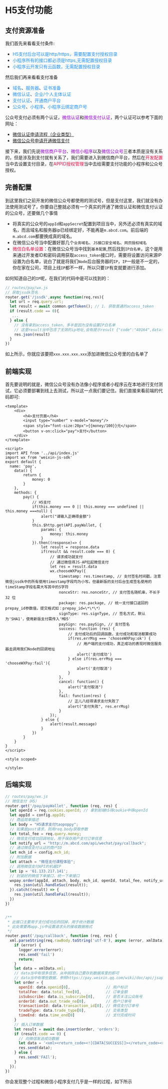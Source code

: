 # H5支付功能

## 支付资源准备
我们首先来看看支付条件:
+ <font color=#1E90FF>H5支付后台可以是http/https，需要配置支付授权目录</font>
+ <font color=#1E90FF>小程序所有的接口都必须是https,无需配置授权目录</font>
+ <font color=#1E90FF>小程序云开发只有云函数，无需配置授权目录</font>

然后我们再来看看支付准备
+ <font color=#1E90FF>域名</font>、<font color=#1E90FF>服务器</font>、<font color=#1E90FF>证书准备</font>
+ <font color=#1E90FF>微信认证</font>、<font color=#1E90FF>企业/个人主体认证</font>
+ <font color=#1E90FF>支付认证</font>、<font color=#1E90FF>开通商户平台</font>
+ <font color=#1E90FF>公众号</font>、<font color=#1E90FF>小程序</font>、<font color=#1E90FF>小程序云绑定商户号</font>

公众号支付必须有两个认证，<font color=#9400D3>微信认证</font>和<font color=#9400D3>微信支付认证</font>，两个认证可以参考下面的网址：
+ [微信认证申请流程（企业类型）](https://www.imooc.com/article/281154)
+ [微信公众号申请开通微信支付](https://www.imooc.com/article/280958)

接下来，我们先说<font color=#9400D3>微信商户平台</font>、<font color=#9400D3>微信小程序</font>以及<font color=#9400D3>微信公众号</font>三者本质是没有关系的，但是涉及到支付就有关系了，我们需要进入到微信商户平台，然后在<font color=#DD1144>开发配置</font>当中去设置支付目录，在<font color=#DD1144>APPID授权管理</font>当中去给需要支付功能的小程序和公众号授权。

## 完善配置
到这里我们之前开发的微信公众号都使用的测试号，但是支付这里，我们就没有办法使用测试号了，你要自己整就必须有一个真实的开通了微信认证和微信支付认证的公众号，还要做几个事情
+ 将真实的公众号的`appId`和`appSecret`配置到项目当中，另外还必须有真实的域名，而且域名和服务器ip已经绑定好，不能再是`m.abcd.com`。前后端的`m.abcd.com`都要换成真的域名。
+ 在微信公众号当中配置好那几个`业务域名`、`JS接口安全域名`、`网页授权域名`
+ <font color=#DD1144>微信白名单设置</font>：在微信公众号当中找到`基本配置`,然后找到`IP白名单`，这个是用来通过开发者ID和密码调用获取`access_token`接口时，需要将设置访问来源IP设置为白名单，说白了就是将我们`Node`后台服务器的`IP`，`IP`一般是不一定的，你在家在公司，项目上线`IP`都不一样，所以只要`IP`有变就要进行添加。

如何知道自己的`IP`呢，在我们的代码中是可以找到的：
```javascript
// routes/pay/wx.js
// 获取jssdk签名
router.get('/jssdk',async function(req,res){
  let url = req.query.url;
  let result = await common.getToken(); // 1. 获取普通的access_token
  if (result.code == 0){
   ...
  } else {
    // 没有拿到access_token，多半是因为没有设置IP白名单
    // 这里result当中包含了无效的ip地址,会有提示result {"code":"40164",data:"",message:"invalid ip xxx.xxx.xxx.xxx,not in whitelist"}
    res.json(result)
  }
})
```
如上所示，你就应该要把`xxx.xxx.xxx.xxx`添加进微信公众号里的白名单了

## 前端实现
首先要说明的就是，微信公众号没有办法像小程序或者小程序云在本地进行支付测试，它必须要部署到线上去测试，所以这一点我们要记住。我们直接来看前端的代码即可:
```vue
<template>
	<div>
		<h4>支付页面</h4>
		<input type="number" v-model="money"/>
		<span style="font-size:20px">{{money/100}}元</span>
		<button v-on:click="pay">支付</button>
	</div>
</template>

<script>
import API from '../api/index.js'
import wx from 'weixin-js-sdk'
export default {
  name: 'pay',
	data() {
		return {
			money: 0
		}
	},
	methods: {
		pay() {
			// H5支付
			if(this.money === 0 || this.money === undefined || this.money ===null) {
				alert("请输入正确得金额")
			}
			this.$http.get(API.payWallet, {
				params: {
					money: this.money
				}
			}).then((response)=> {
				let result = response.data
				if(result && result.code === 0) {
					// 请求成功就支付
					// 通过微信得JS-AP拉起微信支付
					let res = result.data
					wx.chooseWXPay({
						timestamp: res.timestamp, // 支付签名时间戳，注意微信jssdk中的所有使用timestamp字段均为小写。但最新版的支付后台生成签名使用的timeStamp字段名需大写其中的S字符
						nonceStr: res.nonceStr, // 支付签名随机串，不长于 32 位
						package: res.package, // 统一支付接口返回的prepay_id参数值，提交格式如：prepay_id=\*\*\*）
						signType: res.signType, // 签名方式，默认为'SHA1'，使用新版支付需传入'MD5'
						paySign: res.paySign, // 支付签名
						success: function (res) {
							// 支付成功后的回调函数，支付成功和取消都算成功
							if(res.errMsg === 'chooseWXPay:ok') {
								// 用户端的支付成功，真正成功的表现时微信服务器去调用我们Node的回调地址
								alert('支付成功')
							} else if(res.errMsg === 'chooseWXPay:fail'){
								alert('支付取消')
							}
						},
						cancel: function() {
							alert("支付取消")
						},
						fail: function(res) {
							// 正儿八经得请求支付失败了
							alert("支付失败", res.errMsg)
						}
					});
				} else {
					alert(result.message)
				}
			})
		}
	}
}
</script>

<style scoped>

</style>
```

## 后端实现
```javascript
// routes/pay/wx.js
// 微信支付（H5）
router.get('/pay/payWallet', function (req, res) {
  let openId = req.cookies.openId; // 拿到前端h5得cookie中得openId
  let appId = config.appId;
  // 商品简单描述
  let body = "H5请求支付taopoppy";
  // 如果是post请求，则用req.body获取参数
  let total_fee = req.query.money;
  // 微信支付成功回调地址，用于保存用户支付订单信息
  let notify_url = "http://m.abcd.com/api/wechat/pay/callback";
  // 通过微信支付认证的商户ID
  let mch_id = config.mch_id;
  // 附加数据
  let attach = "微信支付课程体验";
  // 调用微信支付API的机器IP
  let ip = '61.133.217.141';
  // 封装好的微信下单接口，统一下单接口
  wxpay.order(appId, attach, body, mch_id, openId, total_fee, notify_url, ip).then(function (result) {
    res.json(util.handleSuc(result));
  }).catch((result) => {
    res.json(util.handleFail(result));
  })
})


/**
 * 此接口主要用于支付成功后的回掉，用于统计数据
 * 此处需要再app.js中设置请求头的接收数据格式
 */
router.post('/pay/callback', function (req, res) {
  xml.parseString(req.rawBody.toString('utf-8'), async (error, xmlData) => {
    if (error) {
      logger.error(error);
      res.send('fail')
      return;
    }
    let data = xmlData.xml;
    // data当中有很多信息，从中挑除自己要存到数据库里的即可
    // data当中有哪些数据，参照https://pay.weixin.qq.com/wiki/doc/api/jsapi.php?chapter=9_7&index=8
    let order = {
      openId: data.openid[0],                // 用户标识
      totalFee: data.total_fee[0],           // 订单金额
      isSubscribe: data.is_subscribe[0],     // 是否关注公众账号
      orderId: data.out_trade_no[0],         // 商户订单号
      transactionId: data.transaction_id[0], // 微信支付订单号
      tradeType: data.trade_type[0],         // 交易类型
      timeEnd: data.time_end[0]              // 支付完成时间
    }
    // 插入订单数据
    let result = await dao.insert(order, 'orders');
    if (result.code == 0) {
      // 向微信发送成功数据
      let data = '<xml><return_code><![CDATA[SUCCESS]]></return_code><return_msg><![CDATA[OK]]></return_msg></xml>';
      res.send(data);
    } else {
      res.send('FAIl');
    }
  });
})
```

你会发现整个过程和微信小程序支付几乎是一样的过程，如下所示
<img :src="$withBase('/weixin_zhifu_23.png')" alt="">
